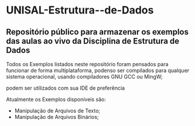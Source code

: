 # UNISAL-Estrutura--de-Dados
Repositório público para armazenar os exemplos das aulas ao vivo da Disciplina de Estrutura de Dados
---
 Todos os Exemplos listados neste repositório foram pensados para funcionar de forma multiplataforma, podenso ser compilados para qualquer sistema operacional, usando compiladores GNU GCC ou MingW;

 podem ser utilizados com sua IDE de preferência

 Atualmente os Exemplos disponíveis são:
* Manipulação de Arquivos de Texto;
* Manipulação de Arquivos Binários;
